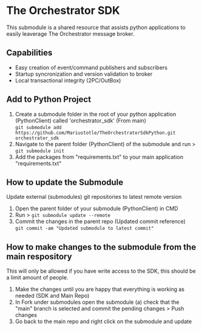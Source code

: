 # The Orchestrator SDK
This submodule is a shared resource that assists python applications to easily leaverage The Orchestrator message broker.

## Capabilities
- Easy creation of event/command publishers and subscribers
- Startup syncronization and version validation to broker
- Local transactional integrity (2PC/OutBox)

## Add to Python Project
1. Create a submodule folder in the root of your python application (PythonClient) called 'orchestrator_sdk' (From main) <br/>
`git submodule add https://github.com/Mariustotle/TheOrchestratorSdkPython.git orchestrator_sdk`
2. Navigate to the parent folder (PythonClient) of the submodule and run > `git submodule init`
2. Add the packages from "requirements.txt" to your main application "requirements.txt"

## How to update the Submodule
Update external (submodules) git repositories to latest remote version
1. Open the parent folder of your submodule (PythonClient) in CMD
2. Run > `git submodule update --remote`
3. Commit the changes in the parent repo (Updated commit reference) <br />
`git commit -am "Updated submodule to latest commit"`


## How to make changes to the submodule from the main respository
This will only be allowed if you have write access to the SDK, this should be a limit amount of people.
1. Make the changes until you are happy that everything is working as needed (SDK and Main Repo)
2. In Fork under submodules open the submodule (a) check that the "main" branch is selected and commit the pending changes > Push changes
3. Go back to the main repo and right click on the submodule and update

